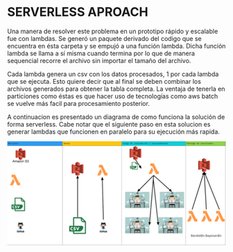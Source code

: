 # SERVERLESS APROACH

Una manera de resolver este problema en un prototipo rápido y escalable fue con lambdas.
Se generó un paquete derivado del codigo que se encuentra en ésta carpeta y se empujó a una función lambda.
Dicha función lambda se llama a sí misma cuando termina por lo que de manera sequencial recorre el archivo sin importar el tamaño del archivo.

Cada lambda genera un csv con los datos procesados, 1 por cada lambda que se ejecuta. Esto quiere decir que al final se deben combinar los archivos generados para obtener la tabla completa. La ventaja de tenerla en particiones como éstas es que hacer uso de tecnologías como aws batch se vuelve más facil para procesamiento posterior.

A continuacion es presentado un diagrama de como funciona la solución de forma serverless. Cabe notar que el siguiente paso en esta solucion es generar lambdas que funcionen en paralelo para su ejecución más rapida.

![alt text](images/serverless.png)
